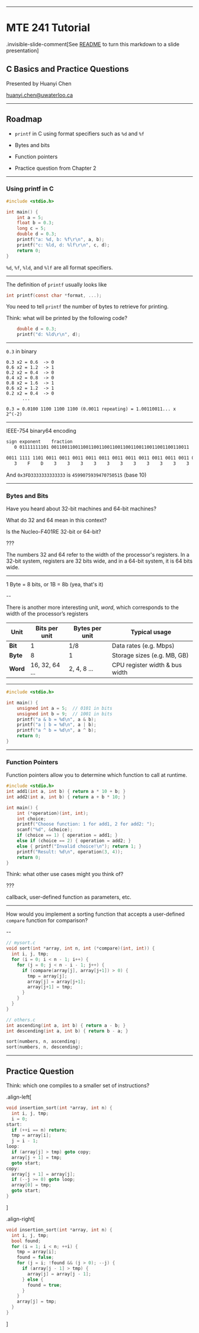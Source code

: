 <!-- layout: true -->

<!-- class: middle -->

---

<!-- class: center, middle, inverse -->

# MTE 241 Tutorial

.invisible-slide-comment[See [README](./README.md) to turn this markdown to a slide presentation]

## C Basics and Practice Questions

Presented by Huanyi Chen

huanyi.chen@uwaterloo.ca

---

## Roadmap

- `printf` in C using format specifiers such as `%d` and `%f`

- Bytes and bits

- Function pointers

- Practice question from Chapter 2

---

### Using printf in C

```c
#include <stdio.h>

int main() {
    int a = 5;
    float b = 0.3;
    long c = 5;
    double d = 0.3;
    printf("a: %d, b: %f\r\n", a, b);
    printf("c: %ld, d: %lf\r\n", c, d);
    return 0;
}
```

`%d`, `%f`, `%ld`, and `%lf` are all format specifiers.

---

The definition of `printf` usually looks like

```c
int printf(const char *format, ...);
```

You need to tell `printf` the number of bytes to retrieve for printing.

Think: what will be printed by the following code?

```c
    double d = 0.3;
    printf("d: %ld\r\n", d);
```

---

`0.3` in binary

```
0.3 x2 = 0.6  -> 0
0.6 x2 = 1.2  -> 1
0.2 x2 = 0.4  -> 0
0.4 x2 = 0.8  -> 0
0.8 x2 = 1.6  -> 1
0.6 x2 = 1.2  -> 1
0.2 x2 = 0.4  -> 0
      ...
```

```
0.3 = 0.0100 1100 1100 1100 (0.0011 repeating) = 1.00110011... x  2^(-2)
```

---

IEEE-754 binary64 encoding

```md
sign exponent    fraction
   0 01111111101 0011001100110011001100110011001100110011001100110011

0011 1111 1101 0011 0011 0011 0011 0011 0011 0011 0011 0011 0011 0011 0011 0011
   3    F    D    3    3    3    3    3    3    3    3    3    3    3    3    3  <- hexadecimal
```

And `0x3FD3333333333333` is `4599075939470750515` (base 10)

---

### Bytes and Bits

Have you heard about 32-bit machines and 64-bit machines? 

What do 32 and 64 mean in this context?

Is the Nucleo-F401RE 32-bit or 64-bit?

???

The numbers 32 and 64 refer to the width of the processor's registers. In a 32-bit system, registers are 32 bits wide, and in a 64-bit system, it is 64 bits wide.

---

1 Byte = 8 bits, or 1B = 8b (yea, that's it)

--

There is another more interesting unit, _word_, which corresponds to the width of the processor’s registers

| Unit     | Bits per unit | Bytes per unit | Typical usage                  |
| -------- | ------------- | -------------- | ------------------------------ |
| **Bit**  | 1             | 1/8            | Data rates (e.g. Mbps)         |
| **Byte** | 8             | 1              | Storage sizes (e.g. MB, GB)    |
| **Word** | 16, 32, 64 ...| 2, 4, 8 ...    | CPU register width & bus width |

---

```c
#include <stdio.h>

int main() {
    unsigned int a = 5;  // 0101 in bits
    unsigned int b = 9;  // 1001 in bits
    printf("a & b = %d\n", a & b);
    printf("a | b = %d\n", a | b);
    printf("a ^ b = %d\n", a ^ b);
    return 0;
}
```

---

### Function Pointers

Function pointers allow you to determine which function to call at runtime.

```c
#include <stdio.h>
int add1(int a, int b) { return a * 10 + b; }
int add2(int a, int b) { return a + b * 10; }

int main() {
    int (*operation)(int, int);
    int choice;
    printf("Choose function: 1 for add1, 2 for add2: ");
    scanf("%d", &choice);
    if (choice == 1) { operation = add1; } 
    else if (choice == 2) { operation = add2; } 
    else { printf("Invalid choice!\n"); return 1; }
    printf("Result: %d\n", operation(3, 4));
    return 0;
}
```

Think: what other use cases might you think of?

???

callback, user-defined function as parameters, etc. 

---

How would you implement a sorting function that accepts a user-defined `compare` function for comparison?

--

```c
// mysort.c
void sort(int *array, int n, int (*compare)(int, int)) {
  int i, j, tmp;
  for (i = 0; i < n - 1; i++) {
    for (j = 0; j < n - i - 1; j++) {
      if (compare(array[j], array[j+1]) > 0) {
        tmp = array[j];
        array[j] = array[j+1];
        array[j+1] = tmp;
      }
    }
  }
}

// others.c
int ascending(int a, int b) { return a - b; }
int descending(int a, int b) { return b - a; }

sort(numbers, n, ascending);
sort(numbers, n, descending);
```

---

## Practice Question

Think: which one compiles to a smaller set of instructions?

<div class="side-by-side">

.align-left[

```c
void insertion_sort(int *array, int n) {
  int i, j, tmp;
  i = 0;
start:
  if (++i == n) return;
  tmp = array[i];
  j = i - 1;
loop:
  if (array[j] > tmp) goto copy;
  array[j + 1] = tmp;
  goto start;
copy:
  array[j + 1] = array[j];
  if (--j >= 0) goto loop;
  array[0] = tmp;
  goto start;
}
```

]

.align-right[

```c
void insertion_sort(int *array, int n) {
  int i, j, tmp;
  bool found;
  for (i = 1; i < n; ++i) {
    tmp = array[i];
    found = false;
    for (j = i; !found && (j > 0); --j) {
      if (array[j - 1] > tmp) {
        array[j] = array[j - 1];
      } else {
        found = true;
      }
    }
    array[j] = tmp;
  }
}
```

]
</div>